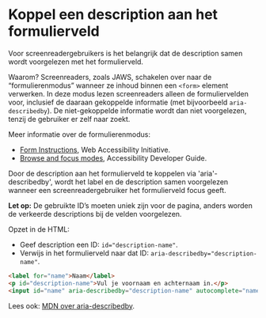 # Koppel een description aan het formulierveld

Voor screenreadergebruikers is het belangrijk dat de description samen wordt voorgelezen met het formulierveld.

Waarom? Screenreaders, zoals JAWS, schakelen over naar de “formulierenmodus” wanneer ze inhoud binnen een `<form>` element verwerken. In deze modus lezen screenreaders alleen de formuliervelden voor, inclusief de daaraan gekoppelde informatie (met bijvoorbeeld `aria-describedby`). De niet-gekoppelde informatie wordt dan niet voorgelezen, tenzij de gebruiker er zelf naar zoekt.

Meer informatie over de formulierenmodus:

- [Form Instructions](https://www.w3.org/WAI/tutorials/forms/instructions/), Web Accessibility Initiative.
- [Browse and focus modes](https://www.accessibility-developer-guide.com/knowledge/screen-readers/desktop/browse-focus-modes), Accessibility Developer Guide.

Door de description aan het formulierveld te koppelen via 'aria'-describedby', wordt het label en de description samen voorgelezen wanneer een screenreadergebruiker het formulierveld focus geeft.

**Let op:** De gebruikte ID’s moeten uniek zijn voor de pagina, anders worden de verkeerde descriptions bij de velden voorgelezen.

Opzet in de HTML:

- Geef description een ID: `id="description-name"`.
- Verwijs in het formulierveld naar dat ID: `aria-describedby="description-name"`.

```html
<label for="name">Naam</label>
<p id="description-name">Vul je voornaam en achternaam in.</p>
<input id="name" aria-describedby="description-name" autocomplete="name" />
```

Lees ook: [MDN over aria-describedby](https://developer.mozilla.org/en-US/docs/Web/Accessibility/ARIA/Attributes/aria-describedby).
